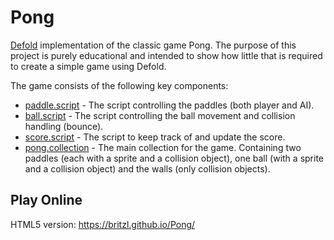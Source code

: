 # Pong
[Defold](http://www.defold.com) implementation of the classic game Pong. The purpose of this project is purely educational and intended to show how little that is required to create a simple game using Defold.

The game consists of the following key components:

* [paddle.script](pong/paddle.script) - The script controlling the paddles (both player and AI).
* [ball.script](pong/ball.script) - The script controlling the ball movement and collision handling (bounce).
* [score.script](pong/score.script) - The script to keep track of and update the score.
* [pong.collection](pong/pong.collection) - The main collection for the game. Containing two paddles (each with a sprite and a collision object), one ball (with a sprite and a collision object) and the walls (only collision objects).

## Play Online
HTML5 version: https://britzl.github.io/Pong/
